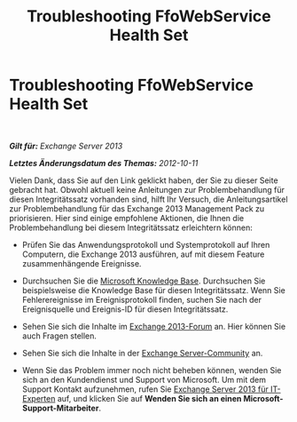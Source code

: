 ﻿---
title: Troubleshooting FfoWebService Health Set
TOCTitle: Troubleshooting FfoWebService Health Set
ms:assetid: 21a23319-dbac-4b82-a420-d9f728bb9965
ms:mtpsurl: https://technet.microsoft.com/de-de/library/ms.exch.scom.ffowebservice(v=EXCHG.150)
ms:contentKeyID: 54651533
ms.date: 10/08/2015
mtps_version: v=EXCHG.150
ms.translationtype: HT
---

# Troubleshooting FfoWebService Health Set

 

_**Gilt für:** Exchange Server 2013_

_**Letztes Änderungsdatum des Themas:** 2012-10-11_

Vielen Dank, dass Sie auf den Link geklickt haben, der Sie zu dieser Seite gebracht hat. Obwohl aktuell keine Anleitungen zur Problembehandlung für diesen Integritätssatz vorhanden sind, hilft Ihr Versuch, die Anleitungsartikel zur Problembehandlung für das Exchange 2013 Management Pack zu priorisieren. Hier sind einige empfohlene Aktionen, die Ihnen die Problembehandlung bei diesem Integritätssatz erleichtern können:

  - Prüfen Sie das Anwendungsprotokoll und Systemprotokoll auf Ihren Computern, die Exchange 2013 ausführen, auf mit diesem Feature zusammenhängende Ereignisse.

  - Durchsuchen Sie die [Microsoft Knowledge Base](http://go.microsoft.com/fwlink/p/?linkid=18175). Durchsuchen Sie beispielsweise die Knowledge Base für diesen Integritätssatz. Wenn Sie Fehlerereignisse im Ereignisprotokoll finden, suchen Sie nach der Ereignisquelle und Ereignis-ID für diesen Integritätssatz.

  - Sehen Sie sich die Inhalte im [Exchange 2013-Forum](http://go.microsoft.com/fwlink/p/?linkid=257903) an. Hier können Sie auch Fragen stellen.

  - Sehen Sie sich die Inhalte in der [Exchange Server-Community](http://go.microsoft.com/fwlink/p/?linkid=14927) an.

  - Wenn Sie das Problem immer noch nicht beheben können, wenden Sie sich an den Kundendienst und Support von Microsoft. Um mit dem Support Kontakt aufzunehmen, rufen Sie [Exchange Server 2013 für IT-Experten](http://go.microsoft.com/fwlink/p/?linkid=402506) auf, und klicken Sie auf **Wenden Sie sich an einen Microsoft-Support-Mitarbeiter**.

